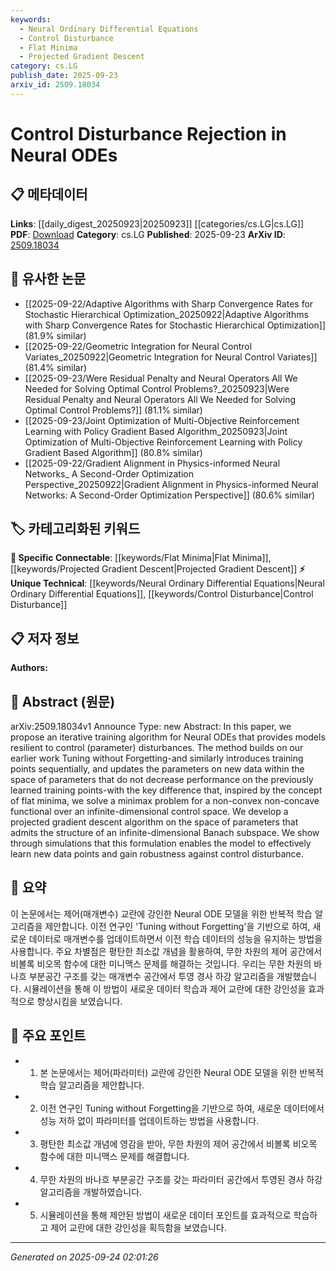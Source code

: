 ```yaml
---
keywords:
  - Neural Ordinary Differential Equations
  - Control Disturbance
  - Flat Minima
  - Projected Gradient Descent
category: cs.LG
publish_date: 2025-09-23
arxiv_id: 2509.18034
---
```


<!-- KEYWORD_LINKING_METADATA:
{
  "processed_timestamp": "2025-09-24T02:01:26.602605",
  "vocabulary_version": "1.0",
  "selected_keywords": [
    "Neural Ordinary Differential Equations",
    "Control Disturbance",
    "Flat Minima",
    "Projected Gradient Descent"
  ],
  "rejected_keywords": [],
  "similarity_scores": {
    "Neural Ordinary Differential Equations": 0.78,
    "Control Disturbance": 0.77,
    "Flat Minima": 0.75,
    "Projected Gradient Descent": 0.74
  },
  "extraction_method": "AI_prompt_based",
  "budget_applied": true,
  "candidates_json": {
    "candidates": [
      {
        "surface": "Neural ODEs",
        "canonical": "Neural Ordinary Differential Equations",
        "aliases": [
          "Neural ODE",
          "NODE"
        ],
        "category": "unique_technical",
        "rationale": "Neural ODEs are a specific type of neural network model that extends the concept of ordinary differential equations to machine learning, providing a unique approach to modeling dynamic systems.",
        "novelty_score": 0.75,
        "connectivity_score": 0.68,
        "specificity_score": 0.8,
        "link_intent_score": 0.78
      },
      {
        "surface": "control disturbance",
        "canonical": "Control Disturbance",
        "aliases": [
          "parameter disturbance",
          "control perturbation"
        ],
        "category": "unique_technical",
        "rationale": "Control disturbance is a key concept in the paper, focusing on the model's resilience to parameter changes, which is crucial for robustness in dynamic systems.",
        "novelty_score": 0.7,
        "connectivity_score": 0.65,
        "specificity_score": 0.82,
        "link_intent_score": 0.77
      },
      {
        "surface": "flat minima",
        "canonical": "Flat Minima",
        "aliases": [
          "flat minimum",
          "flat minima concept"
        ],
        "category": "specific_connectable",
        "rationale": "The concept of flat minima is important for understanding the optimization landscape in neural networks, contributing to the robustness and generalization of models.",
        "novelty_score": 0.6,
        "connectivity_score": 0.72,
        "specificity_score": 0.78,
        "link_intent_score": 0.75
      },
      {
        "surface": "projected gradient descent",
        "canonical": "Projected Gradient Descent",
        "aliases": [
          "PGD",
          "projected GD"
        ],
        "category": "specific_connectable",
        "rationale": "Projected gradient descent is a specific optimization technique used in the paper, relevant for its role in handling constraints in parameter space.",
        "novelty_score": 0.65,
        "connectivity_score": 0.7,
        "specificity_score": 0.76,
        "link_intent_score": 0.74
      }
    ],
    "ban_list_suggestions": [
      "iterative training algorithm",
      "parameter space",
      "simulations"
    ]
  },
  "decisions": [
    {
      "candidate_surface": "Neural ODEs",
      "resolved_canonical": "Neural Ordinary Differential Equations",
      "decision": "linked",
      "scores": {
        "novelty": 0.75,
        "connectivity": 0.68,
        "specificity": 0.8,
        "link_intent": 0.78
      }
    },
    {
      "candidate_surface": "control disturbance",
      "resolved_canonical": "Control Disturbance",
      "decision": "linked",
      "scores": {
        "novelty": 0.7,
        "connectivity": 0.65,
        "specificity": 0.82,
        "link_intent": 0.77
      }
    },
    {
      "candidate_surface": "flat minima",
      "resolved_canonical": "Flat Minima",
      "decision": "linked",
      "scores": {
        "novelty": 0.6,
        "connectivity": 0.72,
        "specificity": 0.78,
        "link_intent": 0.75
      }
    },
    {
      "candidate_surface": "projected gradient descent",
      "resolved_canonical": "Projected Gradient Descent",
      "decision": "linked",
      "scores": {
        "novelty": 0.65,
        "connectivity": 0.7,
        "specificity": 0.76,
        "link_intent": 0.74
      }
    }
  ]
}
-->

# Control Disturbance Rejection in Neural ODEs

## 📋 메타데이터

**Links**: [[daily_digest_20250923|20250923]] [[categories/cs.LG|cs.LG]]
**PDF**: [Download](https://arxiv.org/pdf/2509.18034.pdf)
**Category**: cs.LG
**Published**: 2025-09-23
**ArXiv ID**: [2509.18034](https://arxiv.org/abs/2509.18034)

## 🔗 유사한 논문
- [[2025-09-22/Adaptive Algorithms with Sharp Convergence Rates for Stochastic Hierarchical Optimization_20250922|Adaptive Algorithms with Sharp Convergence Rates for Stochastic Hierarchical Optimization]] (81.9% similar)
- [[2025-09-22/Geometric Integration for Neural Control Variates_20250922|Geometric Integration for Neural Control Variates]] (81.4% similar)
- [[2025-09-23/Were Residual Penalty and Neural Operators All We Needed for Solving Optimal Control Problems?_20250923|Were Residual Penalty and Neural Operators All We Needed for Solving Optimal Control Problems?]] (81.1% similar)
- [[2025-09-23/Joint Optimization of Multi-Objective Reinforcement Learning with Policy Gradient Based Algorithm_20250923|Joint Optimization of Multi-Objective Reinforcement Learning with Policy Gradient Based Algorithm]] (80.8% similar)
- [[2025-09-22/Gradient Alignment in Physics-informed Neural Networks_ A Second-Order Optimization Perspective_20250922|Gradient Alignment in Physics-informed Neural Networks: A Second-Order Optimization Perspective]] (80.6% similar)

## 🏷️ 카테고리화된 키워드
**🔗 Specific Connectable**: [[keywords/Flat Minima|Flat Minima]], [[keywords/Projected Gradient Descent|Projected Gradient Descent]]
**⚡ Unique Technical**: [[keywords/Neural Ordinary Differential Equations|Neural Ordinary Differential Equations]], [[keywords/Control Disturbance|Control Disturbance]]

## 📋 저자 정보

**Authors:** 

## 📄 Abstract (원문)

arXiv:2509.18034v1 Announce Type: new 
Abstract: In this paper, we propose an iterative training algorithm for Neural ODEs that provides models resilient to control (parameter) disturbances. The method builds on our earlier work Tuning without Forgetting-and similarly introduces training points sequentially, and updates the parameters on new data within the space of parameters that do not decrease performance on the previously learned training points-with the key difference that, inspired by the concept of flat minima, we solve a minimax problem for a non-convex non-concave functional over an infinite-dimensional control space. We develop a projected gradient descent algorithm on the space of parameters that admits the structure of an infinite-dimensional Banach subspace. We show through simulations that this formulation enables the model to effectively learn new data points and gain robustness against control disturbance.

## 📝 요약

이 논문에서는 제어(매개변수) 교란에 강인한 Neural ODE 모델을 위한 반복적 학습 알고리즘을 제안합니다. 이전 연구인 'Tuning without Forgetting'을 기반으로 하여, 새로운 데이터로 매개변수를 업데이트하면서 이전 학습 데이터의 성능을 유지하는 방법을 사용합니다. 주요 차별점은 평탄한 최소값 개념을 활용하여, 무한 차원의 제어 공간에서 비볼록 비오목 함수에 대한 미니맥스 문제를 해결하는 것입니다. 우리는 무한 차원의 바나흐 부분공간 구조를 갖는 매개변수 공간에서 투영 경사 하강 알고리즘을 개발했습니다. 시뮬레이션을 통해 이 방법이 새로운 데이터 학습과 제어 교란에 대한 강인성을 효과적으로 향상시킴을 보였습니다.

## 🎯 주요 포인트

- 1. 본 논문에서는 제어(파라미터) 교란에 강인한 Neural ODE 모델을 위한 반복적 학습 알고리즘을 제안합니다.
- 2. 이전 연구인 Tuning without Forgetting을 기반으로 하여, 새로운 데이터에서 성능 저하 없이 파라미터를 업데이트하는 방법을 사용합니다.
- 3. 평탄한 최소값 개념에 영감을 받아, 무한 차원의 제어 공간에서 비볼록 비오목 함수에 대한 미니맥스 문제를 해결합니다.
- 4. 무한 차원의 바나흐 부분공간 구조를 갖는 파라미터 공간에서 투영된 경사 하강 알고리즘을 개발하였습니다.
- 5. 시뮬레이션을 통해 제안된 방법이 새로운 데이터 포인트를 효과적으로 학습하고 제어 교란에 대한 강인성을 획득함을 보였습니다.


---

*Generated on 2025-09-24 02:01:26*